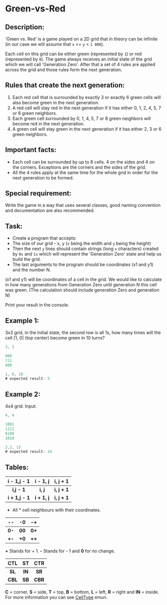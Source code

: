 # Green-vs-Red

## Description:
'Green vs. Red' is a game played on a 2D grid that in theory can be infinite (in our case we will assume that `x` <= `y` < `1 000`).

Each cell on this grid can be either green (represented by `1`) or red (represented by `0`). The game always receives an initial state of the grid which we will call 'Generation Zero'. After that a set of 4 rules are applied across the grid and those rules form the next generation.

## Rules that create the next generation:
1.	Each red cell that is surrounded by exactly 3 or exactly 6 green cells will also become green in the next generation.
2.	A red cell will stay red in the next generation if it has either 0, 1, 2, 4, 5, 7 or 8 green neighbors.
3.	Each green cell surrounded by 0, 1, 4, 5, 7 or 8 green neighbors will become red in the next generation.
4.	A green cell will stay green in the next generation if it has either 2, 3 or 6 green neighbors.

## Important facts:
* Each cell can be surrounded by up to 8 cells. 4 on the sides and 4 on the corners. Exceptions are the corners and the sides of the grid.
* All the 4 rules apply at the same time for the whole grid in order for the next generation to be formed.

## Special requirement: 
Write the game in a way that uses several classes, good naming convention and documentation are also recommended.

## Task:
* Create a program that accepts:
* The size of our grid - x, y (`x` being the width and `y` being the height)
* Then the next `y` lines should contain strings (long `x` characters) created by `0s` and `1s` which will 
represent the 'Generation Zero' state and help us build the grid.
* The last arguments to the program should be coordinates (x1 and y1) and the number N.

(x1 and y1) will be coordinates of a cell in the grid. We would like to calculate in how many generations from Generation Zero until generation N this cell was green. 
(The calculation should include generation Zero and generation N)

Print your result in the console.

## Example 1:
3x3 grid, in the initial state, the second row is all 1s, how many times will the cell [1, 0] (top center) become green in 10 turns?
```java
3, 3

000
111
000

1, 0, 10
# expected result: 5
```

## Example 2:
4x4 grid. Input:
```java
4, 4

1001
1111
0100
1010

2,2, 15
# expected result: 14
```

## Tables:
|i - 1,j - 1|i - 1, j|i, j + 1|
|:---:|:---:|:---:|
|**i,j - 1**| **i, j**|**i, j + 1**|
|**i + 1,j - 1**|**i  + 1, j**|**i, j + 1**|

- All * cell neighbours with their coordinates.

|--|-0|-+|
|---|---|---|
|**0-**|**00**|**0+**|
|**+-**|**+0**|**++**|

**+** Stands for + 1. **-** Stands for - 1 and **0** for no change.

|CTL|ST	|CTR|
|:---:|:---:|:---:|
|**SL**|**IN**|**SR**|
|**CBL**|**SB**|**CBR**|

**C** = corner, **S** = side, **T** = top, **B** = bottom, **L** = left, **R** = right and **IN** = inside.
For more information you can see [CellType](../blob/master/src/green_vs_red/CellType) emun. 
